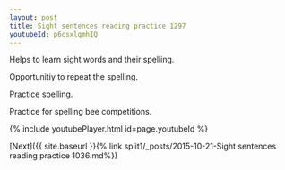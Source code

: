 ```yaml
---
layout: post
title: Sight sentences reading practice 1297
youtubeId: p6csxlqmhIQ
---
```

 
 
Helps to learn sight words and their spelling.

Opportunitiy to repeat the spelling. 

Practice spelling. 
 
Practice for spelling bee competitions. 
 
{% include youtubePlayer.html id=page.youtubeId %}
 
 

[Next]({{ site.baseurl }}{% link  split1/_posts/2015-10-21-Sight sentences reading practice 1036.md%})
 
